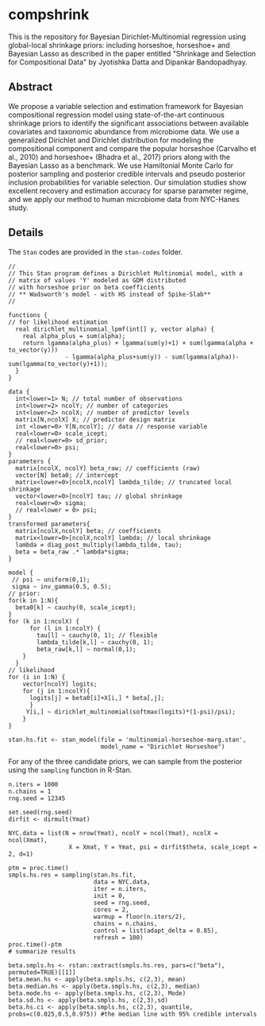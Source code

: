 # compshrink

This is the repository for Bayesian Dirichlet-Multinomial regression using global-local shrinkage priors: including horseshoe, horseshoe+ and Bayesian Lasso as described in the paper entitled "Shrinkage and Selection for Compositional Data" by Jyotishka Datta and Dipankar Bandopadhyay. 

## Abstract

We propose a variable selection and estimation framework for Bayesian compositional regression model using state-of-the-art continuous shrinkage priors to identify the significant associations between available covariates and taxonomic abundance from microbiome data. We use a generalized Dirichlet and Dirichlet distribution for modeling the compositional component and compare the popular horseshoe (Carvalho et al., 2010) and horseshoe+ (Bhadra et al., 2017) priors along with the Bayesian Lasso as a benchmark. We use Hamiltonial Monte Carlo for posterior sampling and posterior credible intervals and pseudo posterior inclusion probabilities for variable selection. Our simulation studies show excellent recovery and estimation accuracy for sparse parameter regime, and we apply our method to human microbiome data from NYC-Hanes study.

## Details 

The `Stan` codes are provided in the `stan-codes` folder. 

```{stan}
//
// This Stan program defines a Dirichlet Multinomial model, with a
// matrix of values 'Y' modeled as GDM distributed
// with horseshoe prior on beta coefficients 
// ** Wadsworth's model - with HS instead of Spike-Slab**
//

functions {
// for likelihood estimation
  real dirichlet_multinomial_lpmf(int[] y, vector alpha) {
    real alpha_plus = sum(alpha);
    return lgamma(alpha_plus) + lgamma(sum(y)+1) + sum(lgamma(alpha + to_vector(y)))
                - lgamma(alpha_plus+sum(y)) - sum(lgamma(alpha))-sum(lgamma(to_vector(y)+1));
  }
}

data {
  int<lower=1> N; // total number of observations
  int<lower=2> ncolY; // number of categories
  int<lower=2> ncolX; // number of predictor levels
  matrix[N,ncolX] X; // predictor design matrix
  int <lower=0> Y[N,ncolY]; // data // response variable
  real<lower=0> scale_icept;
  // real<lower=0> sd_prior;
  real<lower=0> psi;
}
parameters {
  matrix[ncolX, ncolY] beta_raw; // coefficients (raw)
  vector[N] beta0; // intercept
  matrix<lower=0>[ncolX,ncolY] lambda_tilde; // truncated local shrinkage
  vector<lower=0>[ncolY] tau; // global shrinkage
  real<lower=0> sigma;
  // real<lower = 0> psi;
}
transformed parameters{
  matrix[ncolX,ncolY] beta; // coefficients 
  matrix<lower=0>[ncolX,ncolY] lambda; // local shrinkage
  lambda = diag_post_multiply(lambda_tilde, tau);
  beta = beta_raw .* lambda*sigma;
}

model {
 // psi ~ uniform(0,1);
 sigma ~ inv_gamma(0.5, 0.5);
// prior:
for(k in 1:N){
  beta0[k] ~ cauchy(0, scale_icept);
}
for (k in 1:ncolX) {
      for (l in 1:ncolY) {
        tau[l] ~ cauchy(0, 1); // flexible 
        lambda_tilde[k,l] ~ cauchy(0, 1);
        beta_raw[k,l] ~ normal(0,1);
    }
  }
// likelihood
for (i in 1:N) {
    vector[ncolY] logits;
    for (j in 1:ncolY){
      logits[j] = beta0[i]+X[i,] * beta[,j];
      }
     Y[i,] ~ dirichlet_multinomial(softmax(logits)*(1-psi)/psi);
    }
}
```

```{r}
stan.hs.fit <- stan_model(file = 'multinomial-horseshoe-marg.stan', 
                          model_name = "Dirichlet Horseshoe")
```

For any of the three candidate priors, we can sample from the posterior using the `sampling` function in R-Stan. 

```{r}
n.iters = 1000
n.chains = 1
rng.seed = 12345

set.seed(rng.seed)
dirfit <- dirmult(Ymat)

NYC.data = list(N = nrow(Ymat), ncolY = ncol(Ymat), ncolX = ncol(Xmat),
                 X = Xmat, Y = Ymat, psi = dirfit$theta, scale_icept = 2, d=1) 

ptm = proc.time()
smpls.hs.res = sampling(stan.hs.fit, 
                        data = NYC.data, 
                        iter = n.iters,
                        init = 0,
                        seed = rng.seed,
                        cores = 2,
                        warmup = floor(n.iters/2),
                        chains = n.chains,
                        control = list(adapt_delta = 0.85),
                        refresh = 100)
proc.time()-ptm
# summarize results

beta.smpls.hs <- rstan::extract(smpls.hs.res, pars=c("beta"), permuted=TRUE)[[1]]
beta.mean.hs <- apply(beta.smpls.hs, c(2,3), mean)
beta.median.hs <- apply(beta.smpls.hs, c(2,3), median)
beta.mode.hs <- apply(beta.smpls.hs, c(2,3), Mode)
beta.sd.hs <- apply(beta.smpls.hs, c(2,3),sd)
beta.hs.ci <- apply(beta.smpls.hs, c(2,3), quantile, probs=c(0.025,0.5,0.975)) #the median line with 95% credible intervals
```

